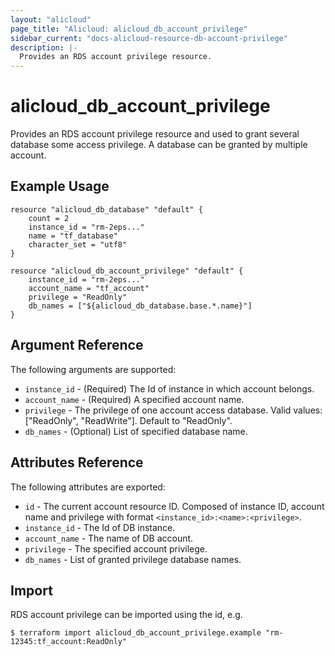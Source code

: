 ```yaml
---
layout: "alicloud"
page_title: "Alicloud: alicloud_db_account_privilege"
sidebar_current: "docs-alicloud-resource-db-account-privilege"
description: |-
  Provides an RDS account privilege resource.
---
```


# alicloud\_db\_account\_privilege

Provides an RDS account privilege resource and used to grant several database some access privilege. A database can be granted by multiple account.

## Example Usage

```
resource "alicloud_db_database" "default" {
    count = 2
	instance_id = "rm-2eps..."
	name = "tf_database"
	character_set = "utf8"
}

resource "alicloud_db_account_privilege" "default" {
	instance_id = "rm-2eps..."
	account_name = "tf_account"
	privilege = "ReadOnly"
	db_names = ["${alicloud_db_database.base.*.name}"]
}
```

## Argument Reference

The following arguments are supported:

* `instance_id` - (Required) The Id of instance in which account belongs.
* `account_name` - (Required) A specified account name.
* `privilege` - The privilege of one account access database. Valid values: ["ReadOnly", "ReadWrite"]. Default to "ReadOnly".
* `db_names` - (Optional) List of specified database name.

## Attributes Reference

The following attributes are exported:

* `id` - The current account resource ID. Composed of instance ID, account name and privilege with format `<instance_id>:<name>:<privilege>`.
* `instance_id` - The Id of DB instance.
* `account_name` - The name of DB account.
* `privilege` - The specified account privilege.
* `db_names` - List of granted privilege database names.

## Import

RDS account privilege can be imported using the id, e.g.

```
$ terraform import alicloud_db_account_privilege.example "rm-12345:tf_account:ReadOnly"
```